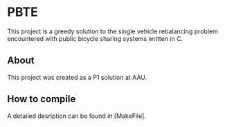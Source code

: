 # PBTE

This project is a greedy solution to the single vehicle rebalancing problem encountered with public bicycle sharing systems written in C.

## About

This project was created as a P1 solution at AAU.

## How to compile

A detailed desription can be found in [MakeFile].
